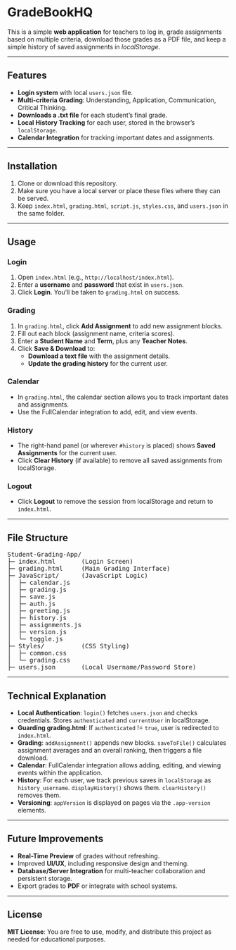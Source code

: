
<h1> GradeBookHQ </h1>
<p>
  This is a simple <strong>web application</strong> for teachers to log in, grade assignments based on multiple criteria, download
  those grades as a PDF file, and keep a simple history of saved assignments in <em>localStorage</em>.
</p>

<hr />

<h2>Features</h2>
<ul>
  <li><strong>Login system</strong> with local <code>users.json</code> file.</li>
  <li><strong>Multi-criteria Grading</strong>: Understanding, Application, Communication, Critical Thinking.</li>
  <li><strong>Downloads a .txt file</strong> for each student’s final grade.</li>
  <li><strong>Local History Tracking</strong> for each user, stored in the browser’s <code>localStorage</code>.</li>
  <li><strong>Calendar Integration</strong> for tracking important dates and assignments.</li>
</ul>

<hr />

<h2>Installation</h2>
<ol>
  <li>Clone or download this repository.</li>
  <li>Make sure you have a local server or place these files where they can be served.</li>
  <li>Keep <code>index.html</code>, <code>grading.html</code>, <code>script.js</code>, <code>styles.css</code>, and <code>users.json</code> in the same folder.</li>
</ol>

<hr />

<h2>Usage</h2>

<h3>Login</h3>
<ol>
  <li>Open <code>index.html</code> (e.g., <code>http://localhost/index.html</code>).</li>
  <li>Enter a <strong>username</strong> and <strong>password</strong> that exist in <code>users.json</code>.</li>
  <li>Click <strong>Login</strong>. You’ll be taken to <code>grading.html</code> on success.</li>
</ol>

<h3>Grading</h3>
<ol>
  <li>In <code>grading.html</code>, click <strong>Add Assignment</strong> to add new assignment blocks.</li>
  <li>Fill out each block (assignment name, criteria scores).</li>
  <li>Enter a <strong>Student Name</strong> and <strong>Term</strong>, plus any <strong>Teacher Notes</strong>.</li>
  <li>Click <strong>Save &amp; Download</strong> to:
    <ul>
      <li><strong>Download a text file</strong> with the assignment details.</li>
      <li><strong>Update the grading history</strong> for the current user.</li>
    </ul>
  </li>
</ol>

<h3>Calendar</h3>
<ul>
  <li>In <code>grading.html</code>, the calendar section allows you to track important dates and assignments.</li>
  <li>Use the FullCalendar integration to add, edit, and view events.</li>
</ul>

<h3>History</h3>
<ul>
  <li>The right-hand panel (or wherever <code>#history</code> is placed) shows <strong>Saved Assignments</strong> for the current user.</li>
  <li>Click <strong>Clear History</strong> (if available) to remove all saved assignments from localStorage.</li>
</ul>

<h3>Logout</h3>
<ul>
  <li>Click <strong>Logout</strong> to remove the session from localStorage and return to <code>index.html</code>.</li>
</ul>

<hr />

<h2>File Structure</h2>
<pre>
Student-Grading-App/
├─ index.html       (Login Screen)
├─ grading.html     (Main Grading Interface)
├─ JavaScript/      (JavaScript Logic)
│  ├─ calendar.js
│  ├─ grading.js
│  ├─ save.js
│  ├─ auth.js
│  ├─ greeting.js
│  ├─ history.js
│  ├─ assignments.js
│  ├─ version.js
│  └─ toggle.js
├─ Styles/          (CSS Styling)
│  ├─ common.css
│  └─ grading.css
├─ users.json       (Local Username/Password Store)
</pre>

<hr />

<h2>Technical Explanation</h2>
<ul>
  <li><strong>Local Authentication</strong>: <code>login()</code> fetches <code>users.json</code> and checks credentials. Stores <code>authenticated</code> and <code>currentUser</code> in localStorage.</li>
  <li><strong>Guarding grading.html</strong>: If <code>authenticated</code> != <code>true</code>, user is redirected to <code>index.html</code>.</li>
  <li><strong>Grading</strong>: <code>addAssignment()</code> appends new blocks. <code>saveToFile()</code> calculates assignment averages and an overall ranking, then triggers a file download.</li>
  <li><strong>Calendar</strong>: FullCalendar integration allows adding, editing, and viewing events within the application.</li>
  <li><strong>History</strong>: For each user, we track previous saves in <code>localStorage</code> as <code>history_username</code>. <code>displayHistory()</code> shows them. <code>clearHistory()</code> removes them.</li>
  <li><strong>Versioning</strong>: <code>appVersion</code> is displayed on pages via the <code>.app-version</code> elements.</li>
</ul>

<hr />

<h2>Future Improvements</h2>
<ul>
  <li><strong>Real-Time Preview</strong> of grades without refreshing.</li>
  <li>Improved <strong>UI/UX</strong>, including responsive design and theming.</li>
  <li><strong>Database/Server Integration</strong> for multi-teacher collaboration and persistent storage.</li>
  <li>Export grades to <strong>PDF</strong> or integrate with school systems.</li>
</ul>

<hr />

<h2>License</h2>
<p>
  <strong>MIT License</strong>: You are free to use, modify, and distribute this project as needed for educational purposes.
</p>
